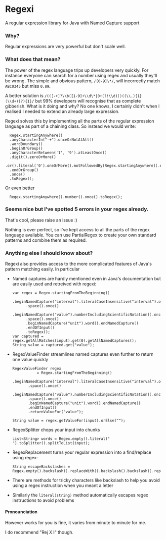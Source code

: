# Regexi
A regular expression library for Java with Named Capture support

### Why?
Regular expressions are very powerful but don't scale well.

### What does that mean?
The power of the regex language trips up developers very quickly.  For instance everyone can search for a number using regex and usually they'll be wrong.
The simple and obvious pattern, `/[0-9]\*/`, will incorrectly match `ABC0345` but miss `0.89`.  

A better solution is `/(([-+]?\\b([1-9]+\\d\*|0+(?!\\d)))((\\.){1}(\\d+))?){1}/`
but 99% developers will recognise that as complete gibberish. What is it doing and why? No one knows, 
I certainly didn't when I realised I needed to extend an already large expression.

Regexi solves this by implementing all the parts of the regular expression language as part of a chaining class. So instead we would write:

      Regex.startingAnywhere()
      .anyCharacterIn("-+").onceOrNotAtAll()
      .wordBoundary()
      .beginOrGroup()
      .anyCharacterBetween('1', '9').atLeastOnce()
      .digit().zeroOrMore()
      .or().literal('0').oneOrMore().notFollowedBy(Regex.startingAnywhere().digit())
      .endOrGroup()
      .once()
      .toRegex();
      
Or even better

      Regex.startingAnywhere().number().once().toRegex();
      
### Seems nice but I've spotted 5 errors in your regex already.
That's cool, please raise an issue :)

Nothing is ever perfect, so I've kept access to all the parts of the regex language available. 
You can use PartialRegex to create your own standard patterns and combine them as required.

### Anything else I should know about?

Regexi also provides access to the more complicated features of Java's pattern matching easily.  In particular 

- Named captures are hardly mentioned even in Java's documentation but are easily used and retreived with regexi:

      var regex = Regex.startingFromTheBeginning()
            .beginNamedCapture("interval").literalCaseInsensitive("interval").once().endNamedCapture()
            .space().once()
            .beginNamedCapture("value").numberIncludingScientificNotation().once().endNamedCapture()
            .space().once()
            .beginNamedCapture("unit").word().endNamedCapture()
            .endOfInput()
            .toRegex();
      var captured = regex.getAllMatches(input).get(0).getAllNamedCaptures();
      String value = captured.get("value");
      
- RegexValueFinder streamlines named captures even further to return one value quickly

      RegexValueFinder regex
		         = Regex.startingFromTheBeginning()
             .beginNamedCapture("interval").literalCaseInsensitive("interval").once().endNamedCapture()
             .space().once()
             .beginNamedCapture("value").numberIncludingScientificNotation().once().endNamedCapture()
             .space().once()
             .beginNamedCapture("unit").word().endNamedCapture()
             .endOfInput()
             .returnValueFor("value");
            
      String value = regex.getValueFor(input).orElse("");
    
- RegexSplitter chops your input into chunks 

      List<String> words = Regex.empty().literal(" ").toSplitter().splitToList(input);
      
- RegexReplacement turns your regular expression into a find/replace using regex: 

      String escapeBackslashes = Regex.empty().backslash().replaceWith().backslash().backslash().replaceAll(s);

- There are methods for tricky characters like backslash to help you avoid using a regex instruction when you meant a letter
- Similarly the `literal(string)` method automatically escapes regex instructions to avoid problems

#### Pronounciation
However works for you is fine, it varies from minute to minute for me.

I do recommend "Rej X I" though.
